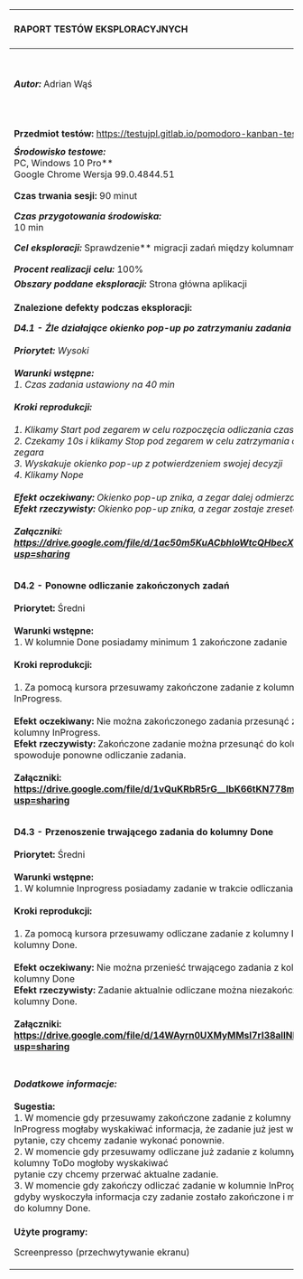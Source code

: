 

|**RAPORT TESTÓW EKSPLORACYJNYCH**|***Wersja dokumentu:*** Raport Nr 4|
| :- | :- |
|***Autor:*** Adrian Wąś|***Data i godzina rozpoczęcia testów:***<br>26.03.2022r. 10:30|
|||
|||
|**Przedmiot testów:** https://testujpl.gitlab.io/pomodoro-kanban-test/|
||
|***Środowisko testowe:*** <br>PC, Windows 10 Pro**<br>Google Chrome     Wersja 99.0.4844.51|
||
||
|**Czas trwania sesji:** 90 minut|
|***Czas przygotowania środowiska:*** <br>10 min|***Czas eksploracji:***<br>50 min|***Czas raportowania:***<br>30 min|
|***Cel eksploracji:*** Sprawdzenie** migracji zadań między kolumnami i okienek pop-up.|
||
||
|***Procent realizacji celu:*** 100%|
|***Obszary poddane eksploracji:*** Strona główna aplikacji |
|<p>**Znalezione defekty podczas eksploracji:***<br></p><p>**D4.1 - Źle działające okienko pop-up po zatrzymaniu zadania<br><br>Priorytet:** Wysoki<br><br>**Warunki wstępne:**<br>1. Czas zadania ustawiony na 40 min<br><br>**Kroki reprodukcji:**<br><br>1. Klikamy Start pod zegarem w celu rozpoczęcia odliczania czasu zadania<br>2. Czekamy 10s i klikamy Stop pod zegarem w celu zatrzymania odliczania czasu zegara<br>3. Wyskakuje okienko pop-up z potwierdzeniem swojej decyzji<br>4. Klikamy Nope<br><br>**Efekt oczekiwany:** Okienko pop-up znika, a zegar dalej odmierza czas zadania <br>**Efekt rzeczywisty:** Okienko pop-up znika, a zegar zostaje zresetowany<br><br>**Załączniki:<br><https://drive.google.com/file/d/1ac50m5KuACbhIoWtcQHbecXEu1u8WQ4V/view?usp=sharing>**</p><p></p><p></p><p>*<br>**D4.2 - Ponowne odliczanie zakończonych zadań<br><br>Priorytet:** Średni<br><br>**Warunki wstępne:**<br>1. W kolumnie Done posiadamy minimum 1 zakończone zadanie<br><br>**Kroki reprodukcji:**<br><br>1. Za pomocą kursora przesuwamy zakończone zadanie z kolumny Done do kolumny InProgress.<br><br>**Efekt oczekiwany:** Nie można zakończonego zadania przesunąć z kolumny Done do kolumny InProgress. <br>**Efekt rzeczywisty:** Zakończone zadanie można przesunąć do kolumny InProgress co spowoduje ponowne odliczanie zadania.<br><br>**Załączniki:<br><https://drive.google.com/file/d/1vQuKRbR5rG__lbK66tKN778mxqckHvu6/view?usp=sharing>**</p><p></p><p></p><p><br>**D4.3 - Przenoszenie trwającego zadania do kolumny Done<br><br>Priorytet:** Średni<br><br>**Warunki wstępne:**<br>1. W kolumnie Inprogress posiadamy zadanie w trakcie odliczania.<br><br>**Kroki reprodukcji:**<br><br>1. Za pomocą kursora przesuwamy odliczane zadanie z kolumny InProgress do kolumny Done.<br><br>**Efekt oczekiwany:** Nie można przenieść trwającego zadania z kolumny InProgress do kolumny Done <br>**Efekt rzeczywisty:** Zadanie aktualnie odliczane można niezakończone przenieść do kolumny Done.<br><br>**Załączniki:<br><https://drive.google.com/file/d/14WAyrn0UXMyMMsI7rI38allNbkxoJ6oU/view?usp=sharing>**</p><p></p>|
||
||
||
||
|***Dodatkowe informacje:*<br><br>Sugestia:** <br>1. W momencie gdy przesuwamy zakończone zadanie z kolumny Done do kolumny InProgress mogłaby wyskakiwać informacja, że zadanie już jest wykonane lub pytanie, czy chcemy zadanie wykonać ponownie.<br>2. W momencie gdy przesuwamy odliczane już zadanie z kolumny InProgress do kolumny ToDo mogłoby wyskakiwać<br>pytanie czy chcemy przerwać aktualne zadanie.<br>3. W momencie gdy zakończy odliczać zadanie w kolumnie InProgress fajnie byłoby gdyby wyskoczyła informacja czy zadanie zostało zakończone i można je przesunąć do kolumny Done.|
|<p>**Użyte programy:** </p><p>Screenpresso (przechwytywanie ekranu)</p>|



